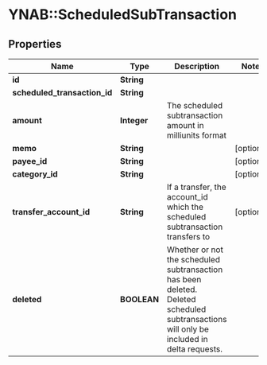 # YNAB::ScheduledSubTransaction

## Properties
Name | Type | Description | Notes
------------ | ------------- | ------------- | -------------
**id** | **String** |  | 
**scheduled_transaction_id** | **String** |  | 
**amount** | **Integer** | The scheduled subtransaction amount in milliunits format | 
**memo** | **String** |  | [optional] 
**payee_id** | **String** |  | [optional] 
**category_id** | **String** |  | [optional] 
**transfer_account_id** | **String** | If a transfer, the account_id which the scheduled subtransaction transfers to | [optional] 
**deleted** | **BOOLEAN** | Whether or not the scheduled subtransaction has been deleted.  Deleted scheduled subtransactions will only be included in delta requests. | 


